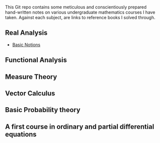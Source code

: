 This Git repo contains some meticulous and conscientiously prepared hand-written notes on various undergraduate mathematics courses I have taken. Against each subject, are links to reference books I solved through.

## Real Analysis

* [Basic Notions](https://github.com/quantophile/math/blob/master/Real%20Analysis/01_basic_notions.pdf)

## Functional Analysis
## Measure Theory
## Vector Calculus
## Basic Probability theory
## A first course in ordinary and partial differential equations
